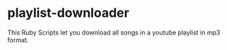 # playlist-downloader

This Ruby Scripts let you download all songs in a youtube playlist in mp3 format.

